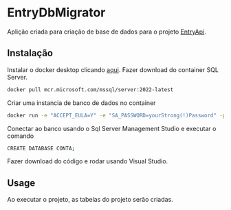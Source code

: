 # EntryDbMigrator

Aplição criada para criação de base de dados para o projeto [EntryApi](https://github.com/diegocaet/EntryAPI).

## Instalação


Instalar o docker desktop clicando [aqui](https://www.docker.com/products/docker-desktop/).
Fazer download do container SQL Server.

```bash
docker pull mcr.microsoft.com/mssql/server:2022-latest
```
Criar uma instancia de banco de dados no container


```bash
docker run -e "ACCEPT_EULA=Y" -e "SA_PASSWORD=yourStrong(!)Password" -p 1433:1433 -d mcr.microsoft.com/mssql/server:2022-latest
```

Conectar ao banco usando o Sql Server Management Studio e executar o comando

```bash
CREATE DATABASE CONTA;
```

Fazer download do código e rodar usando Visual Studio.

## Usage

Ao executar o projeto, as tabelas do projeto serão criadas.